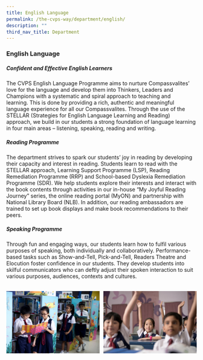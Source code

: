 ```yaml
---
title: English Language
permalink: /the-cvps-way/department/english/
description: ""
third_nav_title: Department
---
```

### **English Language**

##### **Confident and Effective English Learners**
The CVPS English Language Programme aims to nurture Compassvalites’ love for the language and develop them into Thinkers, Leaders and Champions with a systematic and spiral approach to teaching and learning.&nbsp;This is done by providing a rich, authentic and meaningful language experience for all our Compassvalites. Through the use of the STELLAR (Strategies for English Language Learning and Reading) approach, we build in our students a strong foundation of language learning in four main areas – listening, speaking, reading and writing.

##### **Reading Programme**
The department strives to spark our students’ joy in reading by developing their capacity and interest in reading. Students learn to read with the STELLAR approach, Learning Support Programme (LSP), Reading Remediation Programme (RRP) and School-based Dyslexia Remediation Programme (SDR). We help students explore their interests and interact with the book contents through activities in our in-house “My Joyful Reading Journey” series, the online reading portal (MyON) and partnership with National Library Board (NLB). In addition, our reading ambassadors are trained to set up book displays and make book recommendations to their peers.

#####  **Speaking Programme**
Through fun and engaging ways, our students learn how to fulfil various purposes of speaking, both individually and collaboratively. Performance-based tasks such as Show-and-Tell, Pick-and-Tell, Readers Theatre and Elocution foster confidence in our students. They develop students into skilful communicators who can deftly adjust their spoken interaction to suit various purposes, audiences, contexts and cultures.  <br><br>

<img src="/images/eng1.jpg" style="width:49%" align="left">
<img src="/images/eng2.jpg" style="width:49%" align="right">

<br clear="left">